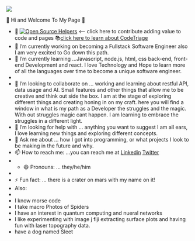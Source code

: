    
   
   ![](https://media2.giphy.com/media/HpIAwv85C1fK5CdDM6/giphy.gif?cid=790b76114b5283a4a64278a0706382e73cd131fcb5568b17&rid=giphy.gif&ct=g)


👾 Hi and Welcome To My Page 👾

- :construction: [![Open Source Helpers](https://www.codetriage.com/freecodecamp/freecodecamp/badges/users.svg)](https://www.codetriage.com/freecodecamp/freecodecamp)  <-- click here to contribute adding value to code and pages 📚[click here to learn about CodeTriage](https://www.codetriage.com/what)
- 🔭 I’m currently working on becoming a Fullstack Software Engineer also I am very excited to Go down this path.
- 🌱 I’m currently learning ...Javascript, node.js, html, css back-end, front-end Development and react. I love Technology and Hope to learn more of all the languages over time to become a unique software engineer.
- 
- 👯 I’m looking to collaborate on ... working and learning about restful API, data usage and AI. Small features and other things that allow me to be creative and think out side the box. I am at the stage of exploring different things and creating honing in on my craft.  here you will find a window in what is my path as a Developer the struggles and the magic. With out struggles magic cant happen. I am learning to embrace the struggles in a different light.
- 🤔 I’m looking for help with ... anything you want to suggest I am all ears, I love learning new things and exploring different concepts.
- 💬 Ask me about ... how I got into programming, or what projects I look to be making in the future and why.
- 📫 How to reach me: ...you can reach me at [Linkedin](https://www.linkedin.com/in/javatime/) [Twitter](https://twitter.com/chaoticjava)
- - 😄 Pronouns: ... they/he/him
- 
- ⚡ Fun fact: ... there is a crater on mars with my name on it!
- Also:
- <li>I know morse code
- I take macro Photos of Spiders
- I have an interest in quantum computing and nueral networks
- I like experimenting with image j fiji extracting surface plots and having fun with laser topography data.   
- have a dog named Sleet</li>


